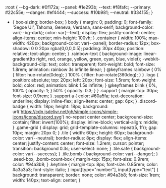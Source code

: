 :root {
  --bg-dark: #0f172a;
  --panel: #1e293b;
  --text: #f8fafc;
  --primary: #22c55e;
  --danger: #ef4444;
  --success: #10b981;
  --neutral: #334155;
}
* {
  box-sizing: border-box;
}
body {
  margin: 0;
  padding: 0;
  font-family: 'Segoe UI', Tahoma, Geneva, Verdana, sans-serif;
  background-color: var(--bg-dark);
  color: var(--text);
  display: flex;
  justify-content: center;
  align-items: center;
  min-height: 100vh;
}
.container {
  width: 100%;
  max-width: 420px;
  background-color: var(--panel);
  border-radius: 12px;
  box-shadow: 0 0 20px rgba(0,0,0,0.5);
  padding: 30px 40px;
  position: relative;
  text-align: center;
}
.rainbow-text {
  background-image: linear-gradient(to right, red, orange, yellow, green, cyan, blue, violet);
  -webkit-background-clip: text;
  color: transparent;
  font-weight: bold;
  font-size: 1.8rem;
  animation: rainbow 3s infinite linear;
}
@keyframes rainbow {
  0% { filter: hue-rotate(0deg); }
  100% { filter: hue-rotate(360deg); }
}
.logo {
  position: absolute;
  top: 20px;
  left: 20px;
  font-size: 1.5rem;
  font-weight: bold;
  color: red;
  animation: blink 1.5s infinite;
}
@keyframes blink {
  0%, 100% { opacity: 1; }
  50% { opacity: 0.3; }
}
.support {
  margin-top: 30px;
  font-size: 0.9rem;
}
.support a {
  color: #60a5fa;
  text-decoration: underline;
  display: inline-flex;
  align-items: center;
  gap: 6px;
}
.discord-badge {
  width: 18px;
  height: 18px;
  background: url('https://cdn.jsdelivr.net/gh/simple-icons/simple-icons/icons/discord.svg') no-repeat center center;
  background-size: contain;
  filter: invert(100%);
  display: inline-block;
  vertical-align: middle;
}
.game-grid {
  display: grid;
  grid-template-columns: repeat(5, 1fr);
  gap: 10px;
  margin: 20px 0;
}
.tile {
  width: 60px;
  height: 60px;
  background-color: var(--neutral);
  border-radius: 8px;
  display: flex;
  align-items: center;
  justify-content: center;
  font-size: 1.2rem;
  cursor: pointer;
  transition: background 0.3s;
  user-select: none;
}
.tile.safe {
  background-color: var(--success);
}
.tile.bomb {
  background-color: var(--danger);
}
.seed-box, .bomb-count-box {
  margin-top: 15px;
  font-size: 0.9rem;
  color: #94a3b8;
}
.keytime {
  margin-top: 8px;
  font-size: 0.85rem;
  color: #a3a3a3;
  font-style: italic;
}
input[type="number"], input[type="text"] {
  background: transparent;
  border: none;
  color: #94a3b8;
  font-size: 1rem;
  width: 140px;
  text-align: center;
}
